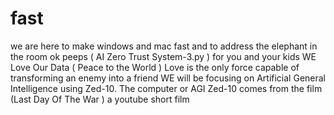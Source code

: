 # fast
we are here to make  windows and mac fast and to address the  elephant in the room 
ok peeps ( AI Zero Trust System-3.py )  for you and your kids  WE Love Our Data  ( Peace to the World )
Love is the only force capable of  transforming  an enemy into a friend
WE will be focusing on Artificial  General Intelligence using  Zed-10. The computer or AGI Zed-10 comes from the film (Last Day Of The War )  a youtube short film 
